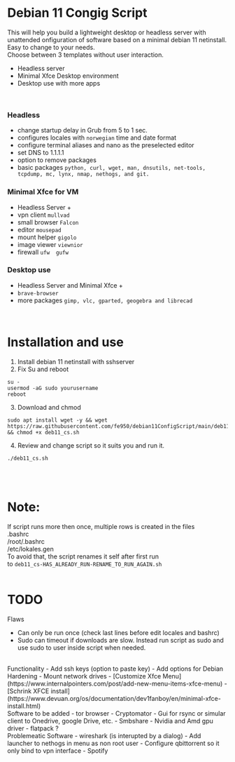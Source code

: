 #  Debian 11 Congig Script
This will help you build a lightweight desktop or headless server with unattended  onfiguration of software based on a minimal debian 11 netinstall. Easy to change to your needs.
<br/>
Choose between 3 templates without user interaction.<br/>
- Headless server<br/>
- Minimal Xfce Desktop environment<br/>
- Desktop use with more apps<br/>
<br/>

### Headless
- change startup delay in Grub from 5 to 1 sec.
- configures locales with `norwegian` time and date format
- configure terminal aliases and nano as the preselected editor
- set DNS to 1.1.1.1
- option to remove packages
- basic packages `python, curl, wget, man, dnsutils, net-tools, tcpdump, mc, lynx, nmap, nethogs, and git.`

### Minimal Xfce for VM
- Headless Server +
- vpn client `mullvad`
- small browser `Falcon`
- editor `mousepad`
- mount helper `gigolo`
- image viewer `viewnior`
- firewall `ufw  gufw`

### Desktop use
- Headless Server and Minimal Xfce +
- `brave-browser`
- more packages `gimp, vlc, gparted, geogebra and librecad`
<br/>

# Installation and use
 1. Install debian 11 netinstall with sshserver
 2. Fix Su and reboot
```
su -
usermod -aG sudo yourusername
reboot
```

3. Download and chmod
 ```
sudo apt install wget -y && wget https://raw.githubusercontent.com/fe950/debian11ConfigScript/main/deb11_cs.sh && chmod +x deb11_cs.sh
```
4. Review and change script so it suits you and run it.

```
./deb11_cs.sh
```
<br/><br/>

# Note:
 If script runs more then once, multiple rows is created in the files<br/> 
.bashrc<br/>
/root/.bashrc<br/>
/etc/lokales.gen<br/>
To avoid that, the script renames it self after first run<br/>
to `deb11_cs-HAS_ALREADY_RUN-RENAME_TO_RUN_AGAIN.sh`
<br/><br/>

# TODO 
Flaws
- Can only be run once (check last lines before edit locales and bashrc)
- Sudo can timeout if downloads are slow. 
  Instead run script as sudo and use sudo to user inside script when needed.
<br/>
Functionality
- Add ssh keys (option to paste key)
- Add options for Debian Hardening
- Mount network drives
- [Customize Xfce Menu](https://www.internalpointers.com/post/add-new-menu-items-xfce-menu)
- [Schrink XFCE install](https://www.devuan.org/os/documentation/dev1fanboy/en/minimal-xfce-install.html)
<br/>
Software to be added
- tor browser
- Cryptomator
- Gui for rsync or simular client to Onedrive, google Drive, etc.
- Smbshare
- Nvidia and Amd gpu driver
- flatpack ?


<br/>
Problemeatic Software
- wireshark (is interupted by a dialog)
- Add launcher to nethogs in menu as non root user
- Configure qbittorrent so it only bind to vpn interface
- Spotify
<br/>


